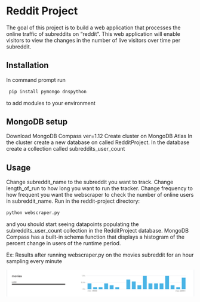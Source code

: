 # Reddit Project
The goal of this project is to build a web application that processes the online traffic of subreddits on “reddit”. This web application will enable visitors to view the changes in the number of live visitors over time per subreddit.

## Installation
In command prompt run
```bash
 pip install pymongo dnspython 
```
to add modules to your environment

## MongoDB setup
Download MongoDB Compass ver=1.12
Create cluster on MongoDB Atlas
In the cluster create a new database on called RedditProject.
In the database create a collection called subreddits_user_count

## Usage
Change subreddit_name to the subreddit you want to track. Change length_of_run to how long you want to run the tracker. Change frequency to how frequent you want the webscraper to check the number of online users in subreddit_name.
Run in the reddit-project directory:
```bash
python webscraper.py
```
and you should start seeing datapoints populating the subreddits_user_count collection in the RedditProject database.
MongoDB Compass has a built-in schema function that displays a histogram of the percent change in users of the runtime period.

Ex: Results after running webscraper.py on the movies subreddit for an hour sampling every minute

![](images/Capture1.png)
